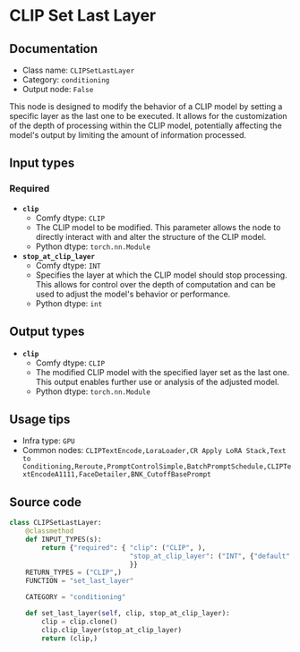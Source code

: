 # CLIP Set Last Layer
## Documentation
- Class name: `CLIPSetLastLayer`
- Category: `conditioning`
- Output node: `False`

This node is designed to modify the behavior of a CLIP model by setting a specific layer as the last one to be executed. It allows for the customization of the depth of processing within the CLIP model, potentially affecting the model's output by limiting the amount of information processed.
## Input types
### Required
- **`clip`**
    - Comfy dtype: `CLIP`
    - The CLIP model to be modified. This parameter allows the node to directly interact with and alter the structure of the CLIP model.
    - Python dtype: `torch.nn.Module`
- **`stop_at_clip_layer`**
    - Comfy dtype: `INT`
    - Specifies the layer at which the CLIP model should stop processing. This allows for control over the depth of computation and can be used to adjust the model's behavior or performance.
    - Python dtype: `int`
## Output types
- **`clip`**
    - Comfy dtype: `CLIP`
    - The modified CLIP model with the specified layer set as the last one. This output enables further use or analysis of the adjusted model.
    - Python dtype: `torch.nn.Module`
## Usage tips
- Infra type: `GPU`
- Common nodes: `CLIPTextEncode,LoraLoader,CR Apply LoRA Stack,Text to Conditioning,Reroute,PromptControlSimple,BatchPromptSchedule,CLIPTextEncodeA1111,FaceDetailer,BNK_CutoffBasePrompt`


## Source code
```python
class CLIPSetLastLayer:
    @classmethod
    def INPUT_TYPES(s):
        return {"required": { "clip": ("CLIP", ),
                              "stop_at_clip_layer": ("INT", {"default": -1, "min": -24, "max": -1, "step": 1}),
                              }}
    RETURN_TYPES = ("CLIP",)
    FUNCTION = "set_last_layer"

    CATEGORY = "conditioning"

    def set_last_layer(self, clip, stop_at_clip_layer):
        clip = clip.clone()
        clip.clip_layer(stop_at_clip_layer)
        return (clip,)

```
